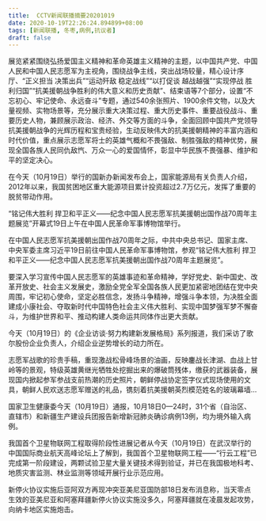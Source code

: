 ```yaml
---
title:  CCTV新闻联播摘要20201019
date: 2020-10-19T22:26:24.894899+08:00
tags: [新闻联播, 冬枣,病例,抗议者]
draft: false
---
```


展览紧紧围绕弘扬爱国主义精神和革命英雄主义精神的主题，以中国共产党、中国人民和中国人民志愿军为主视角，围绕战争主线，突出战场较量，精心设计序厅、“正义担当 决策出兵”“运动歼敌 稳定战线”“以打促谈 越战越强”“实现停战 胜利归国”“抗美援朝战争胜利的伟大意义和历史贡献”、结束语等7个部分，设置“不忘初心、牢记使命、永远奋斗”专题，通过540余张照片、1900余件文物，以及大量视频、实物场景等，充分展示重大决策过程、重大历史事件、重要战役战斗、重要历史人物，兼顾展示政治、经济、外交等方面的斗争，全面回顾中国共产党领导抗美援朝战争的光辉历程和宝贵经验，生动反映伟大的抗美援朝精神的丰富内涵和时代价值，重点展示志愿军将士的英雄气概和不畏强敌、制胜强敌的精神优势，展现全国各族人民同仇敌忾、万众一心的爱国情怀，彰显中华民族不畏强暴、维护和平的坚定决心。

在今天（10月19日）举行的国新办新闻发布会上，国家能源局有关负责人介绍，2012年以来，我国贫困地区重大能源项目累计投资超过2.7万亿元，发挥了重要的脱贫带动作用。

“铭记伟大胜利 捍卫和平正义——纪念中国人民志愿军抗美援朝出国作战70周年主题展览”开幕式19日上午在中国人民革命军事博物馆举行。

在中国人民志愿军抗美援朝出国作战70周年之际，中共中央总书记、国家主席、中央军委主席习近平19日前往中国人民革命军事博物馆，参观“铭记伟大胜利 捍卫和平正义——纪念中国人民志愿军抗美援朝出国作战70周年主题展览”。

要深入学习宣传中国人民志愿军的英雄事迹和革命精神，学好党史、新中国史、改革开放史、社会主义发展史，激励全党全军全国各族人民更加紧密地团结在党中央周围，牢记初心使命，坚定必胜信念，发扬斗争精神，增强斗争本领，为决胜全面建成小康社会、夺取新时代中国特色社会主义伟大胜利、实现中国梦强军梦不懈奋斗，为维护世界和平、推动构建人类命运共同体作出更大贡献。

今天（10月19日）的《企业访谈·努力构建新发展格局》系列报道，我们采访了歌尔股份企业负责人，介绍企业逆势增长的动力所在。

志愿军战歌的珍贵手稿，重现激战松骨峰场景的油画，反映鏖战长津湖、血战上甘岭等的景观，特级英雄黄继光牺牲处挖掘出来的爆破筒残体，缴获的武器装备，展现国内掀起参军参战支前热潮的历史照片，朝鲜停战协定签字仪式现场使用的文具，朝鲜人民欢送志愿军赠送的礼品，镌刻着抗美援朝英烈模范姓名的玻璃幕墙…

国家卫生健康委今天（10月19日）通报，10月18日0—24时，31个省（自治区、直辖市）和新疆生产建设兵团报告新增新冠肺炎确诊<span class="keywords_content">病例</span>13例，均为境外输入<span class="keywords_content">病例</span>。

我国首个卫星物联网工程取得阶段性进展记者从今天（10月19日）在武汉举行的中国国际商业航天高峰论坛上了解到，我国首个卫星物联网工程——“行云工程”已完成第一阶段建设，两颗试验卫星大量关键技术得到验证，并已在我国极地科考、地质灾害监测、林业监测等领域开展行业示范应用。

新停火协议实施后亚阿双方再现冲突亚美尼亚国防部18日发布消息称，当天零点生效的亚美尼亚和阿塞拜疆新停火协议实施没多久，阿塞拜疆就在凌晨发起攻势，向纳卡地区实施炮击。

